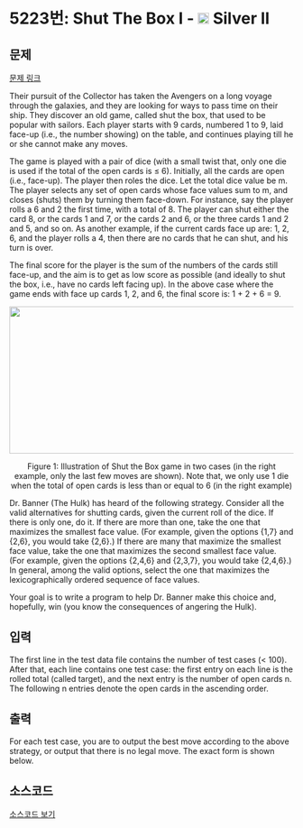 # 5223번: Shut The Box I - <img src="https://static.solved.ac/tier_small/9.svg" style="height:20px" /> Silver II

<!-- performance -->

<!-- 문제 제출 후 깃허브에 푸시를 했을 때 제출한 코드의 성능이 입력될 공간입니다.-->

<!-- end -->

## 문제

[문제 링크](https://boj.kr/5223)


<p>Their pursuit of the Collector has taken the Avengers on a long voyage through the galaxies, and they are looking for ways to pass time on their ship. They discover an old game, called shut the box, that used to be popular with sailors. Each player starts with 9 cards, numbered 1 to 9, laid face-up (i.e., the number showing) on the table, and continues playing till he or she cannot make any moves.</p>

<p>The game is played with a pair of dice (with a small twist that, only one die is used if the total of the open cards is ≤ 6). Initially, all the cards are open (i.e., face-up). The player then roles the dice. Let the total dice value be m. The player selects any set of open cards whose face values sum to m, and closes (shuts) them by turning them face-down. For instance, say the player rolls a 6 and 2 the first time, with a total of 8. The player can shut either the card 8, or the cards 1 and 7, or the cards 2 and 6, or the three cards 1 and 2 and 5, and so on. As another example, if the current cards face up are: 1, 2, 6, and the player rolls a 4, then there are no cards that he can shut, and his turn is over.</p>

<p>The final score for the player is the sum of the numbers of the cards still face-up, and the aim is to get as low score as possible (and ideally to shut the box, i.e., have no cards left facing up). In the above case where the game ends with face up cards 1, 2, and 6, the final score is: 1 + 2 + 6 = 9.</p>

<p style="text-align: center;"><img alt="" src="https://upload.acmicpc.net/60a05c2d-7e0c-4e32-9d69-c24a4b6e68b4/-/preview/" style="width: 512px; height: 261px;"></p>

<p style="text-align: center;">Figure 1: Illustration of Shut the Box game in two cases (in the right example, only the last few moves are shown). Note that, we only use 1 die when the total of open cards is less than or equal to 6 (in the right example)</p>

<p>Dr. Banner (The Hulk) has heard of the following strategy. Consider all the valid alternatives for shutting cards, given the current roll of the dice. If there is only one, do it. If there are more than one, take the one that maximizes the smallest face value. (For example, given the options {1,7} and {2,6}, you would take {2,6}.) If there are many that maximize the smallest face value, take the one that maximizes the second smallest face value. (For example, given the options {2,4,6} and {2,3,7}, you would take {2,4,6}.) In general, among the valid options, select the one that maximizes the lexicographically ordered sequence of face values.</p>

<p>Your goal is to write a program to help Dr. Banner make this choice and, hopefully, win (you know the consequences of angering the Hulk).</p>



## 입력


<p>The first line in the test data file contains the number of test cases (&lt; 100). After that, each line contains one test case: the first entry on each line is the rolled total (called target), and the next entry is the number of open cards n. The following n entries denote the open cards in the ascending order.</p>



## 출력


<p>For each test case, you are to output the best move according to the above strategy, or output that there is no legal move. The exact form is shown below.</p>



## 소스코드

[소스코드 보기](Shut%20The%20Box%20I.py)